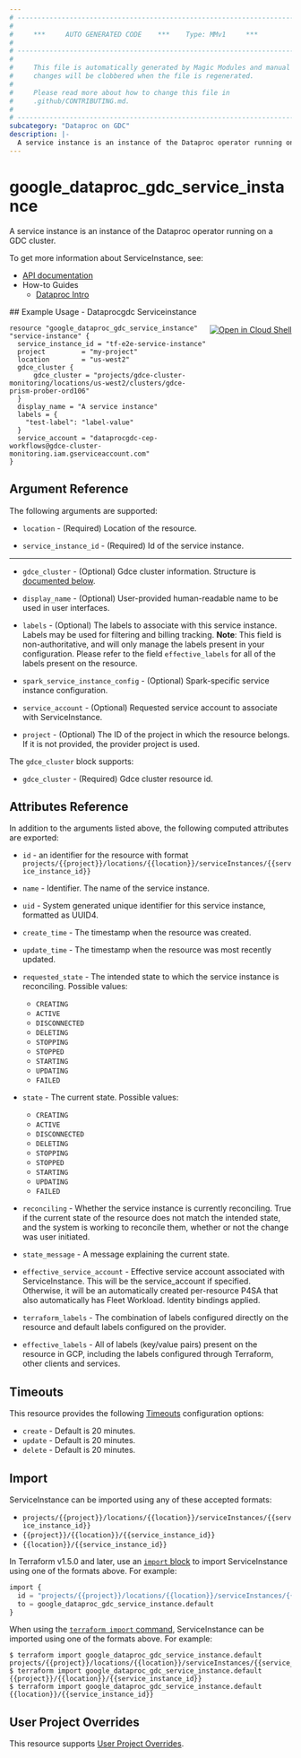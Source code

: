 ```yaml
---
# ----------------------------------------------------------------------------
#
#     ***     AUTO GENERATED CODE    ***    Type: MMv1     ***
#
# ----------------------------------------------------------------------------
#
#     This file is automatically generated by Magic Modules and manual
#     changes will be clobbered when the file is regenerated.
#
#     Please read more about how to change this file in
#     .github/CONTRIBUTING.md.
#
# ----------------------------------------------------------------------------
subcategory: "Dataproc on GDC"
description: |-
  A service instance is an instance of the Dataproc operator running on a GDC cluster.
---
```


# google_dataproc_gdc_service_instance

A service instance is an instance of the Dataproc operator running on a GDC cluster.


To get more information about ServiceInstance, see:

* [API documentation](https://cloud.google.com/dataproc-gdc/docs/reference/rest/v1/projects.locations.serviceInstances)
* How-to Guides
    * [Dataproc Intro](https://cloud.google.com/dataproc/)

<div class = "oics-button" style="float: right; margin: 0 0 -15px">
  <a href="https://console.cloud.google.com/cloudshell/open?cloudshell_git_repo=https%3A%2F%2Fgithub.com%2Fterraform-google-modules%2Fdocs-examples.git&cloudshell_image=gcr.io%2Fcloudshell-images%2Fcloudshell%3Alatest&cloudshell_print=.%2Fmotd&cloudshell_tutorial=.%2Ftutorial.md&cloudshell_working_dir=dataprocgdc_serviceinstance&open_in_editor=main.tf" target="_blank">
    <img alt="Open in Cloud Shell" src="//gstatic.com/cloudssh/images/open-btn.svg" style="max-height: 44px; margin: 32px auto; max-width: 100%;">
  </a>
</div>
## Example Usage - Dataprocgdc Serviceinstance


```hcl
resource "google_dataproc_gdc_service_instance" "service-instance" {
  service_instance_id = "tf-e2e-service-instance"
  project         = "my-project"
  location        = "us-west2"
  gdce_cluster {
      gdce_cluster = "projects/gdce-cluster-monitoring/locations/us-west2/clusters/gdce-prism-prober-ord106"
  }
  display_name = "A service instance"
  labels = {
    "test-label": "label-value"
  }
  service_account = "dataprocgdc-cep-workflows@gdce-cluster-monitoring.iam.gserviceaccount.com"
}
```

## Argument Reference

The following arguments are supported:


* `location` -
  (Required)
  Location of the resource.

* `service_instance_id` -
  (Required)
  Id of the service instance.


- - -


* `gdce_cluster` -
  (Optional)
  Gdce cluster information.
  Structure is [documented below](#nested_gdce_cluster).

* `display_name` -
  (Optional)
  User-provided human-readable name to be used in user interfaces.

* `labels` -
  (Optional)
  The labels to associate with this service instance. Labels may be used for filtering and billing tracking. 
  **Note**: This field is non-authoritative, and will only manage the labels present in your configuration.
  Please refer to the field `effective_labels` for all of the labels present on the resource.

* `spark_service_instance_config` -
  (Optional)
  Spark-specific service instance configuration.

* `service_account` -
  (Optional)
  Requested service account to associate with ServiceInstance.

* `project` - (Optional) The ID of the project in which the resource belongs.
    If it is not provided, the provider project is used.


<a name="nested_gdce_cluster"></a>The `gdce_cluster` block supports:

* `gdce_cluster` -
  (Required)
  Gdce cluster resource id.

## Attributes Reference

In addition to the arguments listed above, the following computed attributes are exported:

* `id` - an identifier for the resource with format `projects/{{project}}/locations/{{location}}/serviceInstances/{{service_instance_id}}`

* `name` -
  Identifier. The name of the service instance.

* `uid` -
  System generated unique identifier for this service instance, formatted as UUID4.

* `create_time` -
  The timestamp when the resource was created.

* `update_time` -
  The timestamp when the resource was most recently updated.

* `requested_state` -
  The intended state to which the service instance is reconciling. Possible values:
  * `CREATING`
  * `ACTIVE`
  * `DISCONNECTED`
  * `DELETING`
  * `STOPPING`
  * `STOPPED`
  * `STARTING`
  * `UPDATING`
  * `FAILED`

* `state` -
  The current state. Possible values:
  * `CREATING`
  * `ACTIVE`
  * `DISCONNECTED`
  * `DELETING`
  * `STOPPING`
  * `STOPPED`
  * `STARTING`
  * `UPDATING`
  * `FAILED`

* `reconciling` -
  Whether the service instance is currently reconciling. True if the current state of the resource does not match the intended state, and the system is working to reconcile them, whether or not the change was user initiated.

* `state_message` -
  A message explaining the current state.

* `effective_service_account` -
  Effective service account associated with ServiceInstance. This will be the service_account if specified. Otherwise, it will be an automatically created per-resource P4SA that also automatically has Fleet Workload. Identity bindings applied.

* `terraform_labels` -
  The combination of labels configured directly on the resource
   and default labels configured on the provider.

* `effective_labels` -
  All of labels (key/value pairs) present on the resource in GCP, including the labels configured through Terraform, other clients and services.


## Timeouts

This resource provides the following
[Timeouts](https://developer.hashicorp.com/terraform/plugin/sdkv2/resources/retries-and-customizable-timeouts) configuration options:

- `create` - Default is 20 minutes.
- `update` - Default is 20 minutes.
- `delete` - Default is 20 minutes.

## Import


ServiceInstance can be imported using any of these accepted formats:

* `projects/{{project}}/locations/{{location}}/serviceInstances/{{service_instance_id}}`
* `{{project}}/{{location}}/{{service_instance_id}}`
* `{{location}}/{{service_instance_id}}`


In Terraform v1.5.0 and later, use an [`import` block](https://developer.hashicorp.com/terraform/language/import) to import ServiceInstance using one of the formats above. For example:

```tf
import {
  id = "projects/{{project}}/locations/{{location}}/serviceInstances/{{service_instance_id}}"
  to = google_dataproc_gdc_service_instance.default
}
```

When using the [`terraform import` command](https://developer.hashicorp.com/terraform/cli/commands/import), ServiceInstance can be imported using one of the formats above. For example:

```
$ terraform import google_dataproc_gdc_service_instance.default projects/{{project}}/locations/{{location}}/serviceInstances/{{service_instance_id}}
$ terraform import google_dataproc_gdc_service_instance.default {{project}}/{{location}}/{{service_instance_id}}
$ terraform import google_dataproc_gdc_service_instance.default {{location}}/{{service_instance_id}}
```

## User Project Overrides

This resource supports [User Project Overrides](https://registry.terraform.io/providers/hashicorp/google/latest/docs/guides/provider_reference#user_project_override).

